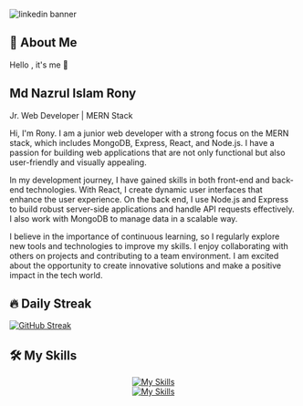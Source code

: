 ![linkedin banner](https://github.com/user-attachments/assets/1c7a3965-c20c-48ef-839d-be69053d2eeb)

## 🚀 About Me
Hello , it's me 👋

## Md Nazrul Islam Rony 

Jr. Web Developer | MERN Stack

Hi, I'm Rony. I am a junior web developer with a strong focus on the MERN stack, which includes MongoDB, Express, React, and Node.js. I have a passion for building web applications that are not only functional but also user-friendly and visually appealing.

In my development journey, I have gained skills in both front-end and back-end technologies. With React, I create dynamic user interfaces that enhance the user experience. On the back end, I use Node.js and Express to build robust server-side applications and handle API requests effectively. I also work with MongoDB to manage data in a scalable way.

I believe in the importance of continuous learning, so I regularly explore new tools and technologies to improve my skills. I enjoy collaborating with others on projects and contributing to a team environment. I am excited about the opportunity to create innovative solutions and make a positive impact in the tech world.

## 🔥 Daily Streak

[![GitHub Streak](https://streak-stats.demolab.com?user=mdrony5134&theme=dracula&card_width=750)](https://git.io/streak-stats)

## 🛠️ My Skills

<div align="center">
    <a href="https://skillicons.dev">
        <img src="https://skillicons.dev/icons?i=html,css,js,tailwind,bootstrap,react,nodejs,express,mongodb," alt="My Skills">
        <br>
        <img src="https://skillicons.dev/icons?i=git,github,figma,xd,npm,yarn,vscode,netlify,vite,photoshop,mui,firebase" alt="My Skills">
    </a>
</div>

